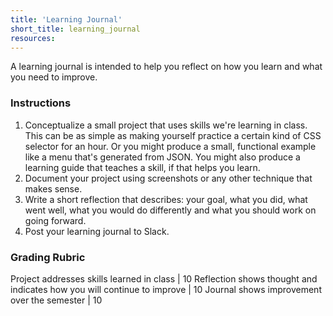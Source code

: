 ```yaml
---
title: 'Learning Journal'
short_title: learning_journal
resources:
---
```


A learning journal is intended to help you reflect on how you learn and what you need to improve.

### Instructions

1. Conceptualize a small project that uses skills we're learning in class. This can be as simple as making yourself practice a certain kind of CSS selector for an hour. Or you might produce a small, functional example like a menu that's generated from JSON. You might also produce a learning guide that teaches a skill, if that helps you learn.
2. Document your project using screenshots or any other technique that makes sense.
3. Write a short reflection that describes: your goal, what you did, what went well, what you would do differently and what you should work on going forward.
4. Post your learning journal to Slack.

### Grading Rubric

Project addresses skills learned in class | 10
Reflection shows thought and indicates how you will continue to improve | 10
Journal shows improvement over the semester | 10
